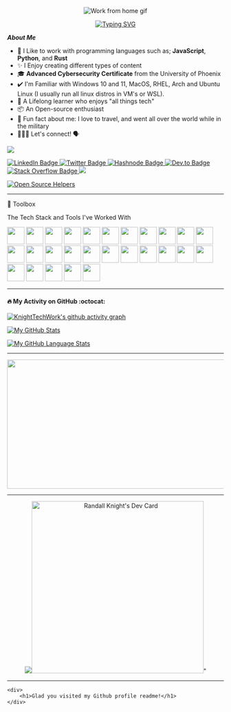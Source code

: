 <!DOCTYPE html>
<html>
<head>

<div align="center">
    <img src="https://media.giphy.com/media/M9gbBd9nbDrOTu1Mqx/giphy.gif" class="centerImage" alt="Work from home gif">
    
[![Typing SVG](https://readme-typing-svg.herokuapp.com?color=%2336BCF7&size=20&width=500&lines=Hello%2C+I'm+Randy+Knight+%F0%9F%91%8B+Welcome)](https://git.io/typing-svg)
</div>

</head>
<body>

***About Me***

- 👔 I Like to work with programming languages such as; **JavaScript**, **Python**, and **Rust**
- ✨ I Enjoy creating different types of content
- 🎓 **Advanced Cybersecurity Certificate** from the University of Phoenix
- ✔️ I'm Familiar with Windows 10 and 11, MacOS, RHEL, Arch and Ubuntu Linux (I usually run all linux distros in VM's or WSL).
- 🌱 A Lifelong learner who enjoys "all things tech"
- 📦 An Open-source enthusiast
- 🌄 Fun fact about me: I love to travel, and went all over the world while in the military
- 👨🏻‍💻 Let's connect! 🗣

![](https://cdn.hackernoon.com/images/ckxz-5-f-75-v-00-z-00-as-638-qw-6-ofc.jpg)

<div id="badges">

  <a href="https://www.linkedin.com/in/randellknight">
    <img src="https://img.shields.io/badge/LinkedIn-blue?style=for-the-badge&logo=linkedin&logoColor=white" alt="LinkedIn Badge"/>
  </a>

  <a href="https://github.com/KnightTechWork">
    <imf src="https://img.shields.io/badge/GitHub-100000?style=for-the-badge&logo=github&logoColor=white" alt="Github Badge"/>
  </a>

  <a href="https://twitter.com/KnightTechWork">
    <img src="https://img.shields.io/badge/Twitter-blue?style=for-the-badge&logo=twitter&logoColor=white" alt="Twitter Badge"/>
  </a>

  <a href="https://randkni.hashnode.dev">
    <img src="https://img.shields.io/badge/Hashnode-2962FF?style=for-the-badge&logo=hashnode&logoColor=white" alt="Hashnode Badge"/>
  </a>

  <a href="https://dev.to/KnightTechWork">
    <img src="https://img.shields.io/badge/dev.to-0A0A0A?style=for-the-badge&logo=dev.to&logoColor=white" alt="Dev.to Badge"/>
  </a>

  <a href="https://meta.stackoverflow.com/users/9393640/knight-tech">
    <img src="https://img.shields.io/badge/Stack_Overflow-FE7A16?style=for-the-badge&logo=stack-overflow&logoColor=white" alt="Stack Overflow Badge"/>
  </a>

  <a href="https://www.reddit.com/r/KnightTechWork/">
    <img src="https://img.shields.io/badge/Reddit-FF4500?style=for-the-badge&logo=reddit&logoColor=white"/>
  </a>
    
  [![Open Source Helpers](https://www.codetriage.com/mdn/content/badges/users.svg)](https://www.codetriage.com/mdn/content)

</div>

---

🧰 Toolbox

<p title="The Tech Stack and Tools I've Worked With">The Tech Stack and Tools I've Worked With</p>

<div id="html">

<link rel="stylesheet" href="https://cdn.jsdelivr.net/gh/devicons/devicon@v1.14.0/devicon.min.css">

<img src="https://cdn.jsdelivr.net/gh/devicons/devicon/icons/bash/bash-original.svg" width="40" height="40">
<img src="https://cdn.jsdelivr.net/gh/devicons/devicon/icons/canva/canva-original.svg" width="40" height="40">
<img src="https://cdn.jsdelivr.net/gh/devicons/devicon/icons/css3/css3-original-wordmark.svg" width="40" height="40">
<img src="https://cdn.jsdelivr.net/gh/devicons/devicon/icons/devicon/devicon-original-wordmark.svg" width="40" height="40">
<img src="https://cdn.jsdelivr.net/gh/devicons/devicon/icons/docker/docker-original-wordmark.svg" width="40" height="40">
<img src="https://cdn.jsdelivr.net/gh/devicons/devicon/icons/fedora/fedora-original.svg" width="40" height="40">
<img src="https://cdn.jsdelivr.net/gh/devicons/devicon/icons/figma/figma-original.svg" width="40" height="40">
<img src="https://cdn.jsdelivr.net/gh/devicons/devicon/icons/firefox/firefox-original-wordmark.svg" width="40" height="40">
<img src="https://cdn.jsdelivr.net/gh/devicons/devicon/icons/gimp/gimp-original-wordmark.svg" width="40" height="40">
<img src="https://cdn.jsdelivr.net/gh/devicons/devicon/icons/git/git-original.svg" width="40" height="40">
<img src="https://cdn.jsdelivr.net/gh/devicons/devicon/icons/heroku/heroku-original.svg" width="40" height="40">
<img src="https://cdn.jsdelivr.net/gh/devicons/devicon/icons/html5/html5-original.svg" width="40" height="40">
<img src="https://cdn.jsdelivr.net/gh/devicons/devicon/icons/inkscape/inkscape-original-wordmark.svg" width="40" height="40">
<img src="https://cdn.jsdelivr.net/gh/devicons/devicon/icons/javascript/javascript-original.svg" width="40" height="40">
<img src="https://cdn.jsdelivr.net/gh/devicons/devicon/icons/linkedin/linkedin-original.svg" width="40" height="40">
<img src="https://cdn.jsdelivr.net/gh/devicons/devicon/icons/linux/linux-original.svg" width="40" height="40">
<img src="https://cdn.jsdelivr.net/gh/devicons/devicon/icons/nodejs/nodejs-original.svg" width="40" height="40">
<img src="https://cdn.jsdelivr.net/gh/devicons/devicon/icons/npm/npm-original-wordmark.svg" width="40" height="40">
<img src="https://cdn.jsdelivr.net/gh/devicons/devicon/icons/opera/opera-original-wordmark.svg" width="40" height="40">
<img src="https://cdn.jsdelivr.net/gh/devicons/devicon/icons/python/python-original-wordmark.svg" width="40" height="40">
<img src="https://cdn.jsdelivr.net/gh/devicons/devicon/icons/redhat/redhat-original-wordmark.svg" width="40" height="40">
<img src="https://cdn.jsdelivr.net/gh/devicons/devicon/icons/rust/rust-plain.svg" width="40" height="40">
<img src="https://cdn.jsdelivr.net/gh/devicons/devicon/icons/slack/slack-original.svg" width="40" height="40">
<img src="https://cdn.jsdelivr.net/gh/devicons/devicon/icons/twitter/twitter-original.svg" width="40" height="40">
<img src="https://cdn.jsdelivr.net/gh/devicons/devicon/icons/ubuntu/ubuntu-plain.svg" width="40" height="40">
<img src="https://cdn.jsdelivr.net/gh/devicons/devicon/icons/vim/vim-original.svg" width="40" height="40">
<img src="https://cdn.jsdelivr.net/gh/devicons/devicon/icons/vscode/vscode-original-wordmark.svg" width="40" height="40">

</div>

---

#### :fire: My Activity on GitHub :octocat:

[![KnightTechWork's github activity graph](https://activity-graph.herokuapp.com/graph?username=KnightTechWork)](https://github.com/KnightTechWork/github-readme-activity-graph)

[![My GitHub Stats](https://github-readme-stats.vercel.app/api/?username=KnightTechWork&count_private=true&theme=blue-green&showicons=true)]()

[![My GitHub Language Stats](https://github-readme-stats.vercel.app/api/top-langs/?username=KnightTechWork&langs_count=5&theme=blue-green)]()

---

<div align="center">
  <img src="https://media.giphy.com/media/dWesBcTLavkZuG35MI/giphy.gif" width="600" height="300"/>
</div>
  
---

<div class="devcard d-flex" align="center">
  <a href="https://app.daily.dev/Randwulf"><img src="<a href="https://app.daily.dev/Randwulf"><img src="https://api.daily.dev/devcards/7ce33e4730d0494c9d97a4103881b999.png?r=0ca" width="400" alt="Randall Knight's Dev Card"/></a>"
</div>

---

	<div>
		<h1>Glad you visited my Github profile readme!</h1>
	</div>
</body>
</html>

